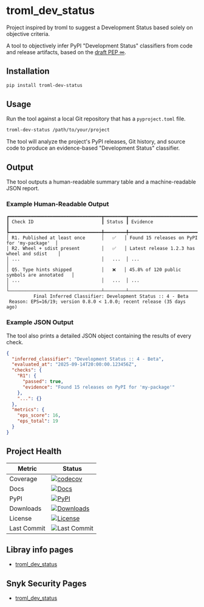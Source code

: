 # troml_dev_status
Project inspired by troml to suggest a Development Status based solely on objective criteria.

A tool to objectively infer PyPI "Development Status" classifiers from code and release artifacts, based on the 
[draft PEP ∞](docs/PEP.md).

## Installation

```bash
pip install troml-dev-status
````

## Usage

Run the tool against a local Git repository that has a `pyproject.toml` file.

```bash
troml-dev-status /path/to/your/project
```

The tool will analyze the project's PyPI releases, Git history, and source code to produce an evidence-based "Development Status" classifier.

## Output

The tool outputs a human-readable summary table and a machine-readable JSON report.

### Example Human-Readable Output

```
┏━━━━━━━━━━━━━━━━━━━━━━━━━━━━━━━━━━┳━━━━━━━━┳━━━━━━━━━━━━━━━━━━━━━━━━━━━━━━━━━━━━━━━━━━━━━┓
┃ Check ID                         ┃ Status ┃ Evidence                                    ┃
┡━━━━━━━━━━━━━━━━━━━━━━━━━━━━━━━━━━╇━━━━━━━━╇━━━━━━━━━━━━━━━━━━━━━━━━━━━━━━━━━━━━━━━━━━━━━┩
│ R1. Published at least once      │   ✅   │ Found 15 releases on PyPI for 'my-package'  │
│ R2. Wheel + sdist present        │   ✅   │ Latest release 1.2.3 has wheel and sdist    │
│ ...                              │   ...  │ ...                                         │
│ Q5. Type hints shipped           │   ❌   │ 45.8% of 120 public symbols are annotated   │
│ ...                              │   ...  │ ...                                         │
└──────────────────────────────────┴────────┴─────────────────────────────────────────────┘
          Final Inferred Classifier: Development Status :: 4 - Beta
 Reason: EPS=16/19; version 0.8.0 < 1.0.0; recent release (35 days ago)
```

### Example JSON Output

The tool also prints a detailed JSON object containing the results of every check.

```json
{
  "inferred_classifier": "Development Status :: 4 - Beta",
  "evaluated_at": "2025-09-14T20:00:00.123456Z",
  "checks": {
    "R1": {
      "passed": true,
      "evidence": "Found 15 releases on PyPI for 'my-package'"
    },
    "...": {}
  },
  "metrics": {
    "eps_score": 16,
    "eps_total": 19
  }
}
```

## Project Health

| Metric         | Status |
|----------------|--------|
| Coverage       | [![codecov](https://codecov.io/gh/matthewdeanmartin/troml_dev_status/branch/main/graph/badge.svg)](https://codecov.io/gh/matthewdeanmartin/troml_dev_status) |
| Docs           | [![Docs](https://readthedocs.org/projects/troml_dev_status/badge/?version=latest)](https://troml_dev_status.readthedocs.io/en/latest/) |
| PyPI           | [![PyPI](https://img.shields.io/pypi/v/troml_dev_status)](https://pypi.org/project/troml_dev_status/) |
| Downloads      | [![Downloads](https://static.pepy.tech/personalized-badge/troml_dev_status?period=total&units=international_system&left_color=grey&right_color=blue&left_text=Downloads)](https://pepy.tech/project/troml_dev_status) |
| License        | [![License](https://img.shields.io/github/license/matthewdeanmartin/troml_dev_status)](https://github.com/matthewdeanmartin/troml_dev_status/blob/main/LICENSE.md) |
| Last Commit    | ![Last Commit](https://img.shields.io/github/last-commit/matthewdeanmartin/troml_dev_status) |

## Libray info pages
- [troml_dev_status](https://libraries.io/pypi/troml_dev_status)

## Snyk Security Pages

- [troml_dev_status](https://security.snyk.io/package/pip/troml_dev_status)